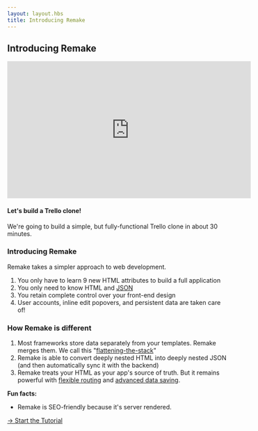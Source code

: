 ```yaml
---
layout: layout.hbs
title: Introducing Remake
---
```


## Introducing Remake

<iframe width="560" height="315" src="https://www.youtube.com/embed/w6SWp7TUKpg" frameborder="0" allow="accelerometer; autoplay; clipboard-write; encrypted-media; gyroscope; picture-in-picture" allowfullscreen></iframe>

#### Let's build a Trello clone!

We're going to build a simple, but fully-functional Trello clone in about 30 minutes.

### Introducing Remake

Remake takes a simpler approach to web development.

1. You only have to learn 9 new HTML attributes to build a full application
2. You only need to know HTML and [JSON](https://www.w3schools.com/whatis/whatis_json.asp)
3. You retain complete control over your front-end design
4. User accounts, inline edit popovers, and persistent data are taken care of!

### How Remake is different

1. Most frameworks store data separately from your templates. Remake merges them. We call this "[flattening-the-stack](/flattening-the-stack)"
2. Remake is able to convert deeply nested HTML into deeply nested JSON (and then automatically sync it with the backend)
3. Remake treats your HTML as your app's source of truth. But it remains powerful with [flexible routing](/routing) and [advanced data saving](/saving). 

**Fun facts:** 

* Remake is SEO-friendly because it's server rendered. 

<div class="spacer--8"></div>

<a class="slanted-link" href="/installing-and-setting-up-remake/"><span>&rarr; Start the Tutorial</span></a>


